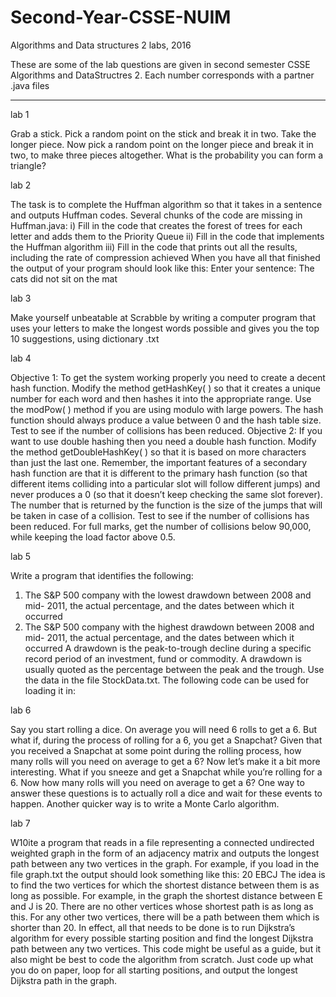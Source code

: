 # Second-Year-CSSE-NUIM
Algorithms and Data structures 2 labs, 2016


These are some of the lab questions are given in second semester CSSE Algorithms and DataStructres 2.
Each number corresponds with a partner .java files


---------------------------------------------------------------------------------------------------
lab 1 

Grab a stick. Pick a random point on the stick and break it in two. Take the longer piece. Now
pick a random point on the longer piece and break it in two, to make three pieces altogether.
What is the probability you can form a triangle? 


lab 2


The task is to complete the Huffman algorithm so that it takes in a sentence and
outputs Huffman codes. Several chunks of the code are missing in Huffman.java:
i) Fill in the code that creates the forest of trees for each letter and adds
them to the Priority Queue 
ii) Fill in the code that implements the Huffman algorithm
iii) Fill in the code that prints out all the results, including the rate of
compression achieved
When you have all that finished the output of your program should look like this:
Enter your sentence: The cats did not sit on the mat


lab 3 

Make yourself unbeatable at Scrabble by writing a computer program
that uses your letters to make the longest words possible and gives you
the top 10 suggestions, using dictionary .txt



lab 4

Objective 1:
To get the system working properly you need to create a decent hash function.
Modify the method getHashKey( ) so that it creates a unique number for each word
and then hashes it into the appropriate range. Use the modPow( ) method if you are
using modulo with large powers. The hash function should always produce a value
between 0 and the hash table size. Test to see if the number of collisions has been
reduced.
Objective 2:
If you want to use double hashing then you need a double hash function. Modify
the method getDoubleHashKey( ) so that it is based on more characters than just
the last one. Remember, the important features of a secondary hash function are
that it is different to the primary hash function (so that different items colliding
into a particular slot will follow different jumps) and never produces a 0 (so that it
doesn’t keep checking the same slot forever). The number that is returned by the
function is the size of the jumps that will be taken in case of a collision. Test to see
if the number of collisions has been reduced. For full marks, get the number of
collisions below 90,000, while keeping the load factor above 0.5.


lab 5

Write a program that identifies the following:
1) The S&P 500 company with the lowest drawdown between 2008 and mid-
2011, the actual percentage, and the dates between which it occurred
2) The S&P 500 company with the highest drawdown between 2008 and mid-
2011, the actual percentage, and the dates between which it occurred
A drawdown is the peak-to-trough decline during a specific record period of an
investment, fund or commodity. A drawdown is usually quoted as the percentage
between the peak and the trough. Use the data in the file StockData.txt. The
following code can be used for loading it in:

lab 6

Say you start rolling a dice. On average you will need 6 rolls to get a 6.
But what if, during the process of rolling for a 6, you get a Snapchat? Given that
you received a Snapchat at some point during the rolling process, how many rolls
will you need on average to get a 6?
Now let’s make it a bit more interesting. What if you sneeze and get a Snapchat
while you’re rolling for a 6. Now how many rolls will you need on average to get a
6?
One way to answer these questions is to actually roll a dice and wait for these
events to happen. Another quicker way is to write a Monte Carlo algorithm.

lab 7

W10ite a program that reads in a file representing a connected undirected weighted
graph in the form of an adjacency matrix and outputs the longest path between any
two vertices in the graph.
For example, if you load in the file graph.txt the output should look something
like this:
20
EBCJ
The idea is to find the two vertices for which the shortest distance between them is
as long as possible. For example, in the graph the shortest distance between E and J
is 20. There are no other vertices whose shortest path is as long as this. For any
other two vertices, there will be a path between them which is shorter than 20.
In effect, all that needs to be done is to run Dijkstra’s algorithm for every possible
starting position and find the longest Dijkstra path between any two vertices. 
This code might be useful as a guide, but it also might be best to code the
algorithm from scratch. Just code up what you do on paper, loop for all starting
positions, and output the longest Dijkstra path in the graph.
